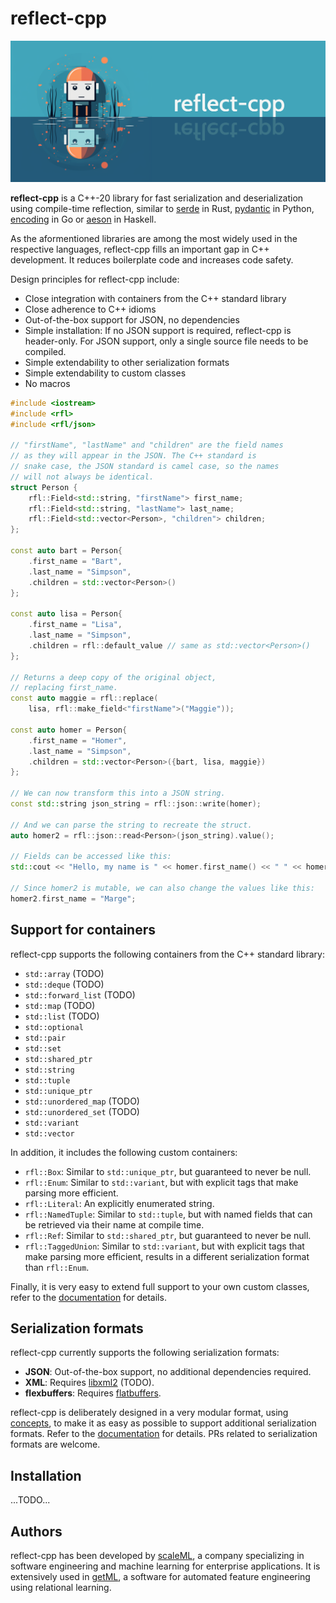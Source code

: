 # reflect-cpp

![image](banner1.png)

**reflect-cpp** is a C++-20 library for fast serialization and deserialization using compile-time reflection, similar to [serde](https://github.com/serde-rs) in Rust, [pydantic](https://github.com/pydantic/pydantic) in Python, [encoding](https://github.com/golang/go/tree/master/src/encoding) in Go or [aeson](https://github.com/haskell/aeson/tree/master) in Haskell.

As the aformentioned libraries are among the most widely used in the respective languages, reflect-cpp fills an important gap in C++ development. It reduces boilerplate code and increases code safety.

Design principles for reflect-cpp include:

- Close integration with containers from the C++ standard library
- Close adherence to C++ idioms
- Out-of-the-box support for JSON, no dependencies
- Simple installation: If no JSON support is required, reflect-cpp is header-only. For JSON support, only a single source file needs to be compiled.
- Simple extendability to other serialization formats
- Simple extendability to custom classes
- No macros

```cpp
#include <iostream>
#include <rfl>
#include <rfl/json>

// "firstName", "lastName" and "children" are the field names
// as they will appear in the JSON. The C++ standard is
// snake case, the JSON standard is camel case, so the names
// will not always be identical.
struct Person {
    rfl::Field<std::string, "firstName"> first_name;
    rfl::Field<std::string, "lastName"> last_name;
    rfl::Field<std::vector<Person>, "children"> children;
};

const auto bart = Person{
    .first_name = "Bart", 
    .last_name = "Simpson", 
    .children = std::vector<Person>()
};

const auto lisa = Person{
    .first_name = "Lisa", 
    .last_name = "Simpson", 
    .children = rfl::default_value // same as std::vector<Person>() 
};

// Returns a deep copy of the original object,
// replacing first_name.
const auto maggie = rfl::replace(
    lisa, rfl::make_field<"firstName">("Maggie"));

const auto homer = Person{
    .first_name = "Homer", 
    .last_name = "Simpson", 
    .children = std::vector<Person>({bart, lisa, maggie})
}; 

// We can now transform this into a JSON string.
const std::string json_string = rfl::json::write(homer);

// And we can parse the string to recreate the struct.
auto homer2 = rfl::json::read<Person>(json_string).value();

// Fields can be accessed like this:
std::cout << "Hello, my name is " << homer.first_name() << " " << homer.last_name() << "." << std::endl;

// Since homer2 is mutable, we can also change the values like this:
homer2.first_name = "Marge";
```

## Support for containers

reflect-cpp supports the following containers from the C++ standard library:

- `std::array` (TODO)
- `std::deque` (TODO)
- `std::forward_list` (TODO)
- `std::map` (TODO)
- `std::list` (TODO)
- `std::optional`
- `std::pair`
- `std::set`
- `std::shared_ptr`
- `std::string`
- `std::tuple`
- `std::unique_ptr`
- `std::unordered_map` (TODO)
- `std::unordered_set` (TODO)
- `std::variant`
- `std::vector`

In addition, it includes the following custom containers:

- `rfl::Box`: Similar to `std::unique_ptr`, but guaranteed to never be null.
- `rfl::Enum`: Similar to `std::variant`, but with explicit tags that make parsing more efficient.
- `rfl::Literal`: An explicitly enumerated string.
- `rfl::NamedTuple`: Similar to `std::tuple`, but with named fields that can be retrieved via their name at compile time.
- `rfl::Ref`: Similar to `std::shared_ptr`, but guaranteed to never be null. 
- `rfl::TaggedUnion`: Similar to `std::variant`, but with explicit tags that make parsing more efficient, results in a different serialization format than `rfl::Enum`.

Finally, it is very easy to extend full support to your own custom classes, refer to the [documentation](TODO) for details.

## Serialization formats

reflect-cpp currently supports the following serialization formats:

- **JSON**: Out-of-the-box support, no additional dependencies required.
- **XML**: Requires [libxml2](https://github.com/GNOME/libxml2) (TODO).
- **flexbuffers**: Requires [flatbuffers](https://github.com/google/flatbuffers).

reflect-cpp is deliberately designed in a very modular format, using [concepts](https://en.cppreference.com/w/cpp/language/constraints), to make it as easy as possible to support additional serialization formats. Refer to the [documentation](TODO) for details. PRs related to serialization formats are welcome.

## Installation

...TODO...

## Authors

reflect-cpp has been developed by [scaleML](https://www.scaleml.de), a company specializing in software engineering and machine learning for enterprise applications. It is extensively used in [getML](https://getml.com), a software for automated feature engineering using relational learning.